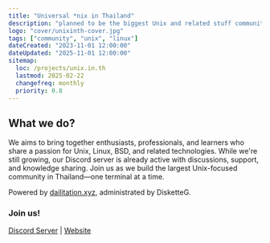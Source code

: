 ```yaml
---
title: "Universal *nix in Thailand"
description: "planned to be the biggest Unix and related stuff community in Thailand, currently we have Discord server which is proprietary."
logo: "cover/unixinth-cover.jpg"
tags: ["community", "unix", "linux"]
dateCreated: "2023-11-01 12:00:00"
dateUpdated: "2025-11-01 12:00:00"
sitemap:
  loc: /projects/unix.in.th
  lastmod: 2025-02-22
  changefreq: monthly
  priority: 0.8
---
```


## What we do?

We aims to bring together enthusiasts, professionals, and learners who share a passion for Unix, Linux, BSD, and related technologies. While we're still growing, our Discord server is already active with discussions, support, and knowledge sharing. Join us as we build the largest Unix-focused community in Thailand—one terminal at a time.

Powered by [dailitation.xyz](https://dailitation.xyz/), administrated by DisketteG.

### Join us!

[Discord Server](https://discord.gg/p5wuX5GwB7) | [Website](https://unix.in.th/)